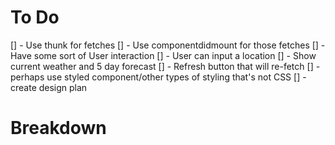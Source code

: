 # To Do
[] - Use thunk for fetches
[] - Use componentdidmount for those fetches
[] - Have some sort of User interaction
[] - User can input a location
[] - Show current weather and 5 day forecast
[] - Refresh button that will re-fetch
[] - perhaps use styled component/other types of styling that's not CSS
[] - create design plan

# Breakdown
